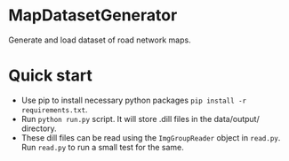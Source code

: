 # MapDatasetGenerator
Generate and load dataset of road network maps.

# Quick start
* Use pip to install necessary python packages `pip install -r requirements.txt`.
* Run `python run.py` script. It will store .dill files in the data/output/ directory. 
* These dill files can be read using the `ImgGroupReader` object in `read.py`. Run `read.py` to run a small test for the same.  
